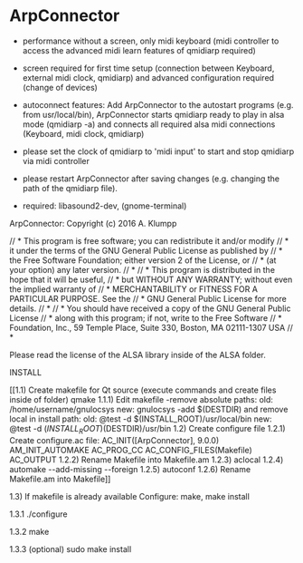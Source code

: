 # ArpConnector


- performance without a screen, only midi keyboard  (midi controller to access the advanced midi learn features of qmidiarp required)

- screen required for first time setup (connection between Keyboard, external midi clock, qmidiarp) and advanced configuration required (change of devices)

- autoconnect features: Add ArpConnector to the autostart programs (e.g. from usr/local/bin), ArpConnector starts qmidiarp ready to play in alsa mode (qmidiarp -a) and connects all required alsa midi connections (Keyboard, midi clock, qmidiarp)

- please set the clock of qmidiarp to 'midi input' to start and stop qmidiarp via midi controller 

- please restart ArpConnector after saving changes (e.g. changing the path of the qmidiarp file).

- required: libasound2-dev, (gnome-terminal)

ArpConnector: Copyright (c) 2016 A. Klumpp

// *  This program is free software; you can redistribute it and/or modify
// *  it under the terms of the GNU General Public License as published by
// *  the Free Software Foundation; either version 2 of the License, or
// *  (at your option) any later version.
// *
// *  This program is distributed in the hope that it will be useful,
// *  but WITHOUT ANY WARRANTY; without even the implied warranty of
// *  MERCHANTABILITY or FITNESS FOR A PARTICULAR PURPOSE.  See the
// *  GNU General Public License for more details.
// *
// *  You should have received a copy of the GNU General Public License
// *  along with this program; if not, write to the Free Software
// *  Foundation, Inc., 59 Temple Place, Suite 330, Boston, MA  02111-1307 USA
// *

Please read the license of the ALSA library inside of the ALSA folder.


INSTALL


[[1.1) Create makefile for Qt source (execute commands and create files inside of folder)
qmake
1.1.1) Edit makefile
-remove absolute paths:
old: /home/username/gnulocsys
new: gnulocsys
-add $(DESTDIR) and remove local in install path:
old: @test -d $(INSTALL_ROOT)/usr/local/bin 
new: @test -d $(INSTALL_ROOT)$(DESTDIR)/usr/bin 
1.2) Create configure file
1.2.1) Create configure.ac file:
AC_INIT([ArpConnector], 9.0.0)
AM_INIT_AUTOMAKE
AC_PROG_CC
AC_CONFIG_FILES(Makefile)
AC_OUTPUT
1.2.2) Rename Makefile into Makefile.am
1.2.3) aclocal
1.2.4) automake --add-missing --foreign
1.2.5) autoconf
1.2.6) Rename Makefile.am into Makefile]]

1.3) If makefile is already available Configure: make, make install

1.3.1
./configure

1.3.2
make

1.3.3 (optional)
sudo make install
